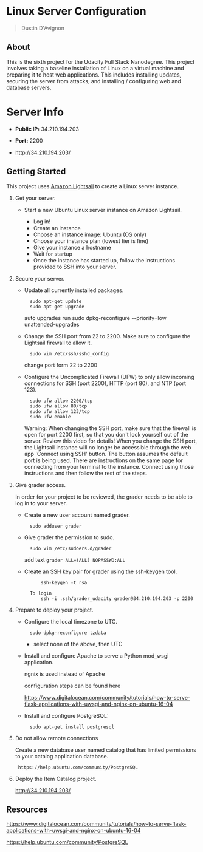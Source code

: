 # Linux Server Configuration

> Dustin D'Avignon

## About

This is the sixth project for the Udacity Full Stack Nanodegree. This project involves taking a baseline installation of Linux on a virtual machine and preparing it to host web applications. This includes installing updates, securing the server from attacks, and installing / configuring web and database servers.


# Server Info

- **Public IP:** 34.210.194.203
- **Port:** 2200

- http://34.210.194.203/

## Getting Started

This project uses [Amazon Lightsail](https://amazonlightsail.com/) to create a Linux server instance.

1. Get your server.

    - Start a new Ubuntu Linux server instance on Amazon Lightsail. 
        
        * Log in!
        * Create an instance
        * Choose an instance image: Ubuntu (OS only)
        * Choose your instance plan (lowest tier is fine)
        * Give your instance a hostname
        * Wait for startup
        * Once the instance has started up, follow the instructions provided to SSH into your server.

2. Secure your server.

    - Update all currently installed packages.
    
            sudo apt-get update
            sudo apt-get upgrade
            
        auto upgrades run
            sudo dpkg-reconfigure --priority=low unattended-upgrades
    - Change the SSH port from 22 to 2200. Make sure to configure the Lightsail firewall to allow it.
            
            sudo vim /etc/ssh/sshd_config
        change port form 22 to 2200
        
        
    - Configure the Uncomplicated Firewall (UFW) to only allow incoming connections for SSH (port 2200), HTTP (port 80), and NTP (port 123).
        
            sudo ufw allow 2200/tcp
            sudo ufw allow 80/tcp
            sudo ufw allow 123/tcp
            sudo ufw enable

        Warning: When changing the SSH port, make sure that the firewall is open for port 2200 first, so that you don't lock yourself out of the server. Review this video for details! When you change the SSH port, the Lightsail instance will no longer be accessible through the web app 'Connect using SSH' button. The button assumes the default port is being used. There are instructions on the same page for connecting from your terminal to the instance. Connect using those instructions and then follow the rest of the steps.
        

3. Give grader access.

    In order for your project to be reviewed, the grader needs to be able to log in to your server.

    - Create a new user account named grader.
    
            sudo adduser grader
    - Give grader the permission to sudo.
    
            sudo vim /etc/sudoers.d/grader
        add text `grader ALL=(ALL) NOPASSWD:ALL`
    - Create an SSH key pair for grader using the ssh-keygen tool.
            
                ssh-keygen -t rsa
                
            To login
                ssh -i .ssh/grader_udacity grader@34.210.194.203 -p 2200


4. Prepare to deploy your project.

    - Configure the local timezone to UTC.
    
            sudo dpkg-reconfigure tzdata
            
        * select none of the above, then UTC
            
    - Install and configure Apache to serve a Python mod_wsgi application.
    
        ngnix is used instead of Apache
        
        configuration steps can be found here 
        
        https://www.digitalocean.com/community/tutorials/how-to-serve-flask-applications-with-uwsgi-and-nginx-on-ubuntu-16-04
        

    - Install and configure PostgreSQL:
    
            sudo apt-get install postgresql

5. Do not allow remote connections
    
    Create a new database user named catalog that has limited permissions to your catalog application database.
    
        https://help.ubuntu.com/community/PostgreSQL

6. Deploy the Item Catalog project.

    http://34.210.194.203/
    
## Resources


https://www.digitalocean.com/community/tutorials/how-to-serve-flask-applications-with-uwsgi-and-nginx-on-ubuntu-16-04

https://help.ubuntu.com/community/PostgreSQL
